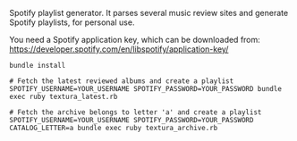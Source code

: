 Spotify playlist generator.
It parses several music review sites and generate Spotify playlists, for personal use.

You need a Spotify application key, which can be downloaded from: https://developer.spotify.com/en/libspotify/application-key/

```
bundle install

# Fetch the latest reviewed albums and create a playlist
SPOTIFY_USERNAME=YOUR_USERNAME SPOTIFY_PASSWORD=YOUR_PASSWORD bundle exec ruby textura_latest.rb

# Fetch the archive belongs to letter 'a' and create a playlist
SPOTIFY_USERNAME=YOUR_USERNAME SPOTIFY_PASSWORD=YOUR_PASSWORD CATALOG_LETTER=a bundle exec ruby textura_archive.rb
```
